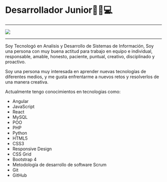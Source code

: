 # Desarrollador Junior👨‍💻💻

------------


![](https://www.parsidan.ir/wp-content/uploads/2020/12/MODIRHUB-800x533.gif)

------------


Soy Tecnologó en Analisis y Desarrollo de Sistemas de Información, Soy una persona con muy buena actitud para trabajo en equipo e individual, responsable, amable, honesto, paciente, puntual, creativo, disciplinado y proactivo.

Soy una persona muy interesada en aprender nuevas tecnologías 
de diferentes medios, y me gusta enfrentarme a nuevos retos y 
resolverlos de una manera creativa.

Actualmente tengo conocimientos en tecnologias como:
- Angular
- JavaScript
- React
- MySQL
- POO
- PHP
- Python
- HTML5
- CSS3
- Responsive Design
- CSS Grid
- Bootstrap 4
- Metodología de desarrollo de software Scrum
- Git
- GitHub
